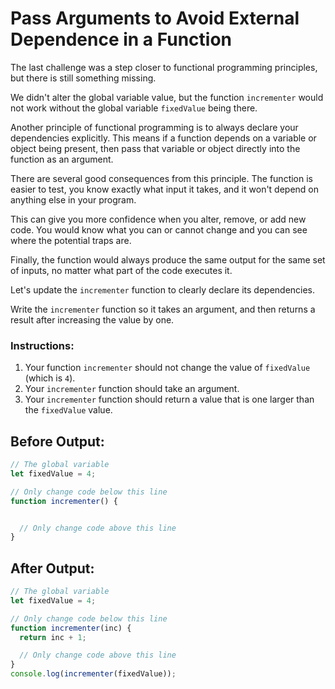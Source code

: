 # Pass Arguments to Avoid External Dependence in a Function

The last challenge was a step closer to functional programming principles, but there is still something missing.

We didn't alter the global variable value, but the function `incrementer` would not work without the global variable `fixedValue` being there.

Another principle of functional programming is to always declare your dependencies explicitly. This means if a function depends on a variable or object being present, then pass that variable or object directly into the function as an argument.

There are several good consequences from this principle. The function is easier to test, you know exactly what input it takes, and it won't depend on anything else in your program.

This can give you more confidence when you alter, remove, or add new code. You would know what you can or cannot change and you can see where the potential traps are.

Finally, the function would always produce the same output for the same set of inputs, no matter what part of the code executes it.

Let's update the `incrementer` function to clearly declare its dependencies.

Write the `incrementer` function so it takes an argument, and then returns a result after increasing the value by one.

### Instructions:
1. Your function `incrementer` should not change the value of `fixedValue` (which is `4`).
2. Your `incrementer` function should take an argument.
3. Your `incrementer` function should return a value that is one larger than the `fixedValue` value.

## Before Output:
```javascript
// The global variable
let fixedValue = 4;

// Only change code below this line
function incrementer() {


  // Only change code above this line
}
```

## After Output:
```javascript
// The global variable
let fixedValue = 4;

// Only change code below this line
function incrementer(inc) {
  return inc + 1;

  // Only change code above this line
}
console.log(incrementer(fixedValue));
```